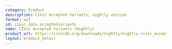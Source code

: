 ```yaml
---
category: Product
description: CIViC Accepted Variants, nightly version
format: vcf
id: civic.data.acceptedvariants
name: CIViC Accepted Variants (Nightly)
product_url: https://civicdb.org/downloads/nightly/nightly-civic_accepted.vcf
layout: product_detail
---
```

